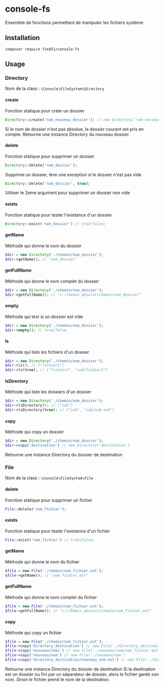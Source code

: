 # console-fs

Ensemble de fonctions permettant de manipuler les fichiers système

## Installation

```shell
composer require fzed51/console-fs
```

## Usage

### Directory

Nom de la class : `\Console\FileSystem\Directory`

#### create

Fonction statique pour créer un dossier

```php
Directory::create('nom_nouveau_dossier'); // new Directory('nom_nouveau_dossier')
```

Si le nom de dossier n'est pas absolue, le dossier courant est pris en compte. Retourne une instance Directory du
nouveau dossier.

#### delete

Fonction statique pour supprimer un dossier

```php
Directory::delete('nom_dossier');
```

Supprime un dossier, lève une exception si le dossier n'est pas vide

```php
Directory::delete('nom_dossier', true);
```

Utiliser le 2eme argument pour supprimer un dossier non vide

#### exists

Fonction statique pour tester l'existance d'un dossier

```php
Directory::exist('nom_dossier') // true|false;
```

#### getName

Méthode qui donne le nom du dossier

```php
$dir = new Directory('./chemin/nom_dossier');
$dir->getName(); // "nom_dossier"
```

#### getFullName

Méthode qui donne le nom complet du dossier

```php
$dir = new Directory('./chemin/nom_dossier');
$dir->getFullName(); // "c:/chemin_absolut/chemin/nom_dossier"
```

#### empty

Méthode qui test si un dossier est vide

```php
$dir = new Directory('./chemin/nom_dossier');
$dir->empty(); // true|false
```

#### ls

Méthode qui liste les fichiers d'un dossier

```php
$dir = new Directory('./chemin/nom_dossier');
$dir->ls(); // ["fichier1"]
$dir->ls(true); // ["fichier1", "sub/fichier2"]
```

#### lsDirectory

Méthode qui liste les dossiers d'un dossier

```php
$dir = new Directory('./chemin/nom_dossier');
$dir->lsDirectory(); // ["sub"]
$dir->lsDirectory(true); // ["sub", "sub/sub-sub"]
```

#### copy

Méthode qui copy un dossier

```php
$dir = new Directory('./chemin/nom_dossier');
$dir->copy('destination') // new Directory('destination')
```

Retourne une instance Directory du dossier de destination

### File

Nom de la class : `\Console\FileSystem\File`

#### delete

Fonction statique pour supprimer un fichier

```php
File::delete('nom_fichier');
```

#### exists

Fonction statique pour tester l'existance d'un fichier

```php
File::exist('nom_fichier') // true|false;
```

#### getName

Méthode qui donne le nom du fichier

```php
$file = new File('./chemin/nom_fichier.ext');
$file->getName(); // "nom_fichier.ext"
```

#### getFullName

Méthode qui donne le nom complet du fichier

```php
$file = new File('./chemin/nom_fichier.ext');
$file->getFullName(); // "c:/chemin_absolut/chemin/nom_fichier.ext"
```

#### copy

Méthode qui copy un fichier

```php
$file = new File('./chemin/nom_fichier.ext');
$file->copy('directory_destination') // new File('./directory_destination/nom_fichier.ext')
$file->copy('nouveau/nom/') // new File('./nouveau/nom/nom_fichier.ext')
$file->copy('nouveau/nom') // new File('./nouveau/nom')
$file->copy('directory_destination/nouveau_nom.ext') // new File('./directory_destination/nouveau_nom.ext')
```

Retourne une instance Directory du dossier de destination
Si la destination est un dossier ou fini par un séparateur de dossier, alors le fichier garde son nom. Sinon le fichier
prend le nom de la destination.

